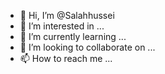 - 👋 Hi, I’m @Salahhussei
- 👀 I’m interested in ...
- 🌱 I’m currently learning ...
- 💞️ I’m looking to collaborate on ...
- 📫 How to reach me ...

<!---
Salahhussei/Salahhussei is a ✨ special ✨ repository because its `README.md` (this file) appears on your GitHub profile.
You can click the Preview link to take a look at your changes.
--->
